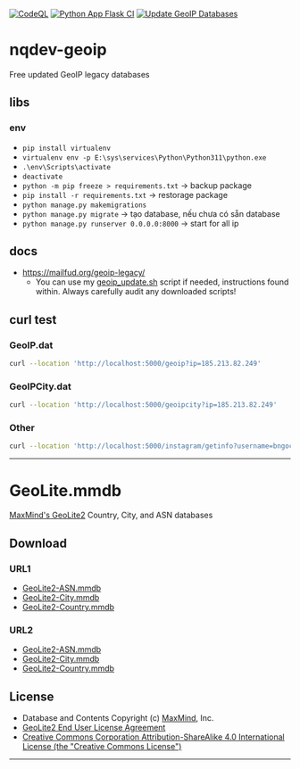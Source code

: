 [![CodeQL](https://github.com/nqdev-storage/nqdev-geoip/actions/workflows/github-code-scanning/codeql/badge.svg)](https://github.com/nqdev-storage/nqdev-geoip/actions/workflows/github-code-scanning/codeql)
[![Python App Flask CI](https://github.com/nqdev-storage/nqdev-geoip/actions/workflows/python-app-testing.yml/badge.svg)](https://github.com/nqdev-storage/nqdev-geoip/actions/workflows/python-app-testing.yml)
[![Update GeoIP Databases](https://github.com/nqdev-storage/nqdev-geoip/actions/workflows/geoip_update.yml/badge.svg)](https://github.com/nqdev-storage/nqdev-geoip/actions/workflows/geoip_update.yml)

# nqdev-geoip

Free updated GeoIP legacy databases

## libs

### env

-   `pip install virtualenv`
-   `virtualenv env -p E:\sys\services\Python\Python311\python.exe`
-   `.\env\Scripts\activate`
-   `deactivate`
-   `python -m pip freeze > requirements.txt` -> backup package
-   `pip install -r requirements.txt` -> restorage package
-   `python manage.py makemigrations`
-   `python manage.py migrate` -> tạo database, nếu chưa có sẵn database
-   `python manage.py runserver 0.0.0.0:8000` -> start for all ip

## docs

-   https://mailfud.org/geoip-legacy/
    -   You can use my [geoip_update.sh](https://mailfud.org/geoip-legacy/geoip_update.sh) script if needed, instructions found within. Always carefully audit any downloaded scripts!

## curl test

### GeoIP.dat

```bash
curl --location 'http://localhost:5000/geoip?ip=185.213.82.249'
```

### GeoIPCity.dat

```bash
curl --location 'http://localhost:5000/geoipcity?ip=185.213.82.249'
```

### Other

```bash
curl --location 'http://localhost:5000/instagram/getinfo?username=bngoc.winwin'
```

---

# GeoLite.mmdb

[MaxMind's GeoLite2](https://dev.maxmind.com/geoip/geoip2/geolite2/) Country, City, and ASN databases

## Download

### URL1

-   [GeoLite2-ASN.mmdb](https://git.io/GeoLite2-ASN.mmdb)
-   [GeoLite2-City.mmdb](https://git.io/GeoLite2-City.mmdb)
-   [GeoLite2-Country.mmdb](https://git.io/GeoLite2-Country.mmdb)

### URL2

-   [GeoLite2-ASN.mmdb](https://github.com/P3TERX/GeoLite.mmdb/raw/download/GeoLite2-ASN.mmdb)
-   [GeoLite2-City.mmdb](https://github.com/P3TERX/GeoLite.mmdb/raw/download/GeoLite2-City.mmdb)
-   [GeoLite2-Country.mmdb](https://github.com/P3TERX/GeoLite.mmdb/raw/download/GeoLite2-Country.mmdb)

## License

-   Database and Contents Copyright (c) [MaxMind](https://www.maxmind.com/), Inc.
-   [GeoLite2 End User License Agreement](https://www.maxmind.com/en/geolite2/eula)
-   [Creative Commons Corporation Attribution-ShareAlike 4.0 International License (the "Creative Commons License")](https://creativecommons.org/licenses/by-sa/4.0/)

---
